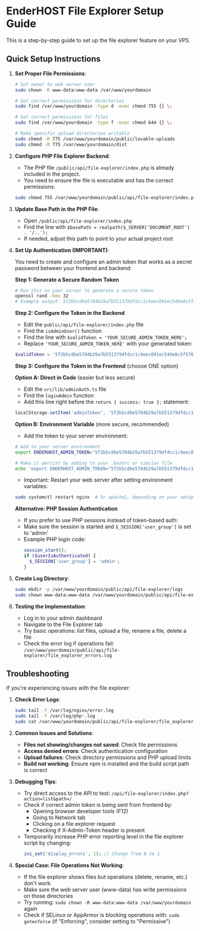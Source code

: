 

# EnderHOST File Explorer Setup Guide

This is a step-by-step guide to set up the file explorer feature on your VPS.

## Quick Setup Instructions

1. **Set Proper File Permissions**:
   ```bash
   # Set owner to web server user
   sudo chown -R www-data:www-data /var/www/yourdomain
   
   # Set correct permissions for directories
   sudo find /var/www/yourdomain -type d -exec chmod 755 {} \;
   
   # Set correct permissions for files
   sudo find /var/www/yourdomain -type f -exec chmod 644 {} \;
   
   # Make specific upload directories writable
   sudo chmod -R 775 /var/www/yourdomain/public/lovable-uploads
   sudo chmod -R 775 /var/www/yourdomain/dist
   ```

2. **Configure PHP File Explorer Backend**:
   - The PHP file `/public/api/file-explorer/index.php` is already included in the project.
   - You need to ensure the file is executable and has the correct permissions:
   ```bash
   sudo chmod 755 /var/www/yourdomain/public/api/file-explorer/index.php
   ```
   
3. **Update Base Path in the PHP File**:
   - Open `/public/api/file-explorer/index.php`
   - Find the line with `$basePath = realpath($_SERVER['DOCUMENT_ROOT'] . '/..');`
   - If needed, adjust this path to point to your actual project root

4. **Set Up Authentication (IMPORTANT)**:
   
   You need to create and configure an admin token that works as a secret password between your frontend and backend:
   
   **Step 1: Generate a Secure Random Token**
   ```bash
   # Run this on your server to generate a secure token
   openssl rand -hex 32
   # Example output: 5f2b5cdbe5784b29a7b551379dfdcc1c9eec091ec549e8c5f576b266790c4315
   ```
   
   **Step 2: Configure the Token in the Backend**
   - Edit the `public/api/file-explorer/index.php` file
   - Find the `isAdminUser()` function
   - Find the line with `$validToken = 'YOUR_SECURE_ADMIN_TOKEN_HERE';`
   - Replace `'YOUR_SECURE_ADMIN_TOKEN_HERE'` with your generated token:
   ```php
   $validToken = '5f2b5cdbe5784b29a7b551379dfdcc1c9eec091ec549e8c5f576b266790c4315'; // Use your actual generated token
   ```

   **Step 3: Configure the Token in the Frontend** (choose ONE option)
   
   **Option A: Direct in Code** (easier but less secure)
   - Edit the `src/lib/adminAuth.ts` file
   - Find the `loginAdmin` function
   - Add this line right before the `return { success: true };` statement:
   ```javascript
   localStorage.setItem('adminToken', '5f2b5cdbe5784b29a7b551379dfdcc1c9eec091ec549e8c5f576b266790c4315'); // Use your same token
   ```

   **Option B: Environment Variable** (more secure, recommended)
   - Add the token to your server environment:
   ```bash
   # Add to your server environment
   export ENDERHOST_ADMIN_TOKEN="5f2b5cdbe5784b29a7b551379dfdcc1c9eec091ec549e8c5f576b266790c4315"
   
   # Make it persist by adding to your .bashrc or similar file
   echo 'export ENDERHOST_ADMIN_TOKEN="5f2b5cdbe5784b29a7b551379dfdcc1c9eec091ec549e8c5f576b266790c4315"' >> ~/.bashrc
   ```
   - Important: Restart your web server after setting environment variables:
   ```bash
   sudo systemctl restart nginx  # Or apache2, depending on your setup
   ```

   **Alternative: PHP Session Authentication**
   - If you prefer to use PHP sessions instead of token-based auth:
   - Make sure the session is started and `$_SESSION['user_group']` is set to 'admin'
   - Example PHP login code:
     ```php
     session_start();
     if ($userIsAuthenticated) {
       $_SESSION['user_group'] = 'admin';
     }
     ```

5. **Create Log Directory**:
   ```bash
   sudo mkdir -p /var/www/yourdomain/public/api/file-explorer/logs
   sudo chown www-data:www-data /var/www/yourdomain/public/api/file-explorer/logs
   ```

6. **Testing the Implementation**:
   - Log in to your admin dashboard
   - Navigate to the File Explorer tab
   - Try basic operations: list files, upload a file, rename a file, delete a file
   - Check the error log if operations fail: `/var/www/yourdomain/public/api/file-explorer/file_explorer_errors.log`

## Troubleshooting

If you're experiencing issues with the file explorer:

1. **Check Error Logs**:
   ```bash
   sudo tail -f /var/log/nginx/error.log
   sudo tail -f /var/log/php*.log
   sudo cat /var/www/yourdomain/public/api/file-explorer/file_explorer_errors.log
   ```

2. **Common Issues and Solutions**:
   - **Files not showing/changes not saved**: Check file permissions
   - **Access denied errors**: Check authentication configuration
   - **Upload failures**: Check directory permissions and PHP upload limits
   - **Build not working**: Ensure npm is installed and the build script path is correct

3. **Debugging Tips**:
   - Try direct access to the API to test: `/api/file-explorer/index.php?action=list&path=/`
   - Check if correct admin token is being sent from frontend by:
     - Opening browser developer tools (F12)
     - Going to Network tab
     - Clicking on a file explorer request
     - Checking if X-Admin-Token header is present
   - Temporarily increase PHP error reporting level in the file explorer script by changing:
     ```php
     ini_set('display_errors', 1); // Change from 0 to 1
     ```

4. **Special Case: File Operations Not Working**:
   - If the file explorer shows files but operations (delete, rename, etc.) don't work:
   - Make sure the web server user (www-data) has write permissions on those directories
   - Try running: `sudo chown -R www-data:www-data /var/www/yourdomain` again
   - Check if SELinux or AppArmor is blocking operations with: `sudo getenforce` (if "Enforcing", consider setting to "Permissive")


